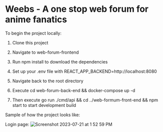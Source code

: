 # Weebs - A one stop web forum for anime fanatics

To begin the project locally:

1. Clone this project

2. Navigate to web-forum-frontend
3. Run npm install to download the dependencies
4. Set up your .env file with REACT_APP_BACKEND=http://localhost:8080

5. Navigate back to the root directory
6. Execute cd web-forum-back-end && docker-compose up -d
7. Then execute go run ./cmd/api && cd ../web-formum-front-end && npm start to start development build

Sample of how the project looks like:

Login page:
![Screenshot 2023-07-21 at 1 52 59 PM](https://github.com/lsyurea/Web-Forum/assets/96010792/99c6cc54-6aca-4341-9bd1-33aad2aefe9c)

